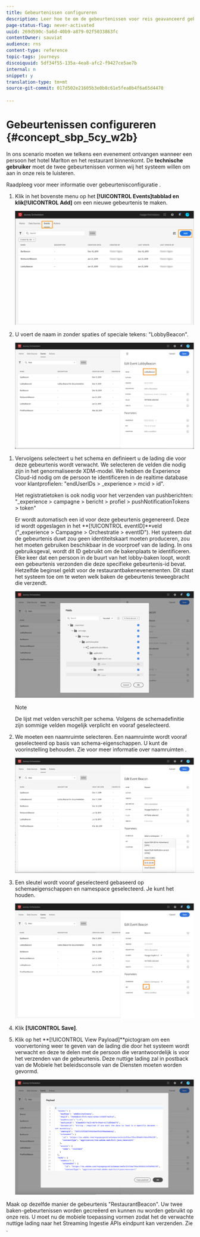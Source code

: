 ```yaml
---
title: Gebeurtenissen configureren
description: Leer hoe te om de gebeurtenissen voor reis geavanceerd gebruiksgeval te vormen
page-status-flag: never-activated
uuid: 269d590c-5a6d-40b9-a879-02f5033863fc
contentOwner: sauviat
audience: rns
content-type: reference
topic-tags: journeys
discoiquuid: 5df34f55-135a-4ea8-afc2-f9427ce5ae7b
internal: n
snippet: y
translation-type: tm+mt
source-git-commit: 017d502e21605b3e0b8c61e5fea0b4f6a65d4470

---
```



# Gebeurtenissen configureren {#concept_sbp_5cy_w2b}

In ons scenario moeten we telkens een evenement ontvangen wanneer een persoon het hotel Marlton en het restaurant binnenkomt. De **technische gebruiker** moet de twee gebeurtenissen vormen wij het systeem willen om aan in onze reis te luisteren.

Raadpleeg voor meer informatie over gebeurtenisconfiguratie [](../event/about-events.md).

1. Klik in het bovenste menu op het **[!UICONTROL Events]**tabblad en klik**[!UICONTROL Add]** om een nieuwe gebeurtenis te maken.

   ![](../assets/journeyuc1_1.png)

1. U voert de naam in zonder spaties of speciale tekens: &quot;LobbyBeacon&quot;.

   ![](../assets/journeyuc2_1.png)

<!--li>Select the **[!UICONTROL Mobile - Streaming Ingestion APIs]** event type. Events are sent from the customers' mobile phone through the Mobile SDK.![](../assets/journeyuc2_3.png" placement="break" width="800" id="image_is5_2sn_z2b"/></li-->

1. Vervolgens selecteert u het schema en definieert u de lading die voor deze gebeurtenis wordt verwacht. We selecteren de velden die nodig zijn in het genormaliseerde XDM-model. We hebben de Experience Cloud-id nodig om de persoon te identificeren in de realtime database voor klantprofielen: &quot;endUserIDs > _experience > mcid > id&quot;.

   Het registratietoken is ook nodig voor het verzenden van pushberichten: &quot;_experience > campagne > bericht > profiel > pushNotificationTokens > token&quot;

   Er wordt automatisch een id voor deze gebeurtenis gegenereerd. Deze id wordt opgeslagen in het **[!UICONTROL eventID]**veld (&quot;_experience > Campagne > Orchestratie > eventID&quot;). Het systeem dat de gebeurtenis duwt zou geen identiteitskaart moeten produceren, zou het moeten gebruiken beschikbaar in de voorproef van de lading. In ons gebruiksgeval, wordt dit ID gebruikt om de bakenplaats te identificeren. Elke keer dat een persoon in de buurt van het lobby-baken loopt, wordt een gebeurtenis verzonden die deze specifieke gebeurtenis-id bevat. Hetzelfde beginsel geldt voor de restaurantbakenevenementen. Dit staat het systeem toe om te weten welk baken de gebeurtenis teweegbracht die verzendt.

   ![](../assets/journeyuc2_2.png)

   >[!NOTE]
   >
   >De lijst met velden verschilt per schema. Volgens de schemadefinitie zijn sommige velden mogelijk verplicht en vooraf geselecteerd.

1. We moeten een naamruimte selecteren. Een naamruimte wordt vooraf geselecteerd op basis van schema-eigenschappen. U kunt de voorinstelling behouden. Zie voor meer informatie over naamruimten [](../event/selecting-the-namespace.md).

   ![](../assets/journeyuc2_4.png)

1. Een sleutel wordt vooraf geselecteerd gebaseerd op schemaeigenschappen en namespace geselecteerd. Je kunt het houden.

   ![](../assets/journeyuc2_4bis.png)

1. Klik **[!UICONTROL Save]**.

1. Klik op het **[!UICONTROL View Payload]**pictogram om een voorvertoning weer te geven van de lading die door het systeem wordt verwacht en deze te delen met de persoon die verantwoordelijk is voor het verzenden van de gebeurtenis.  Deze nuttige lading zal in postback van de Mobiele het beleidsconsole van de Diensten moeten worden gevormd.

   ![](../assets/journeyuc2_5.png)

Maak op dezelfde manier de gebeurtenis &quot;RestaurantBeacon&quot;. Uw twee baken-gebeurtenissen worden gecreëerd en kunnen nu worden gebruikt op onze reis. U moet nu de mobiele toepassing vormen zodat het de verwachte nuttige lading naar het Streaming Ingestie APIs eindpunt kan verzenden. Zie [](../event/additional-steps-to-send-events-to-journey-orchestration.md).

